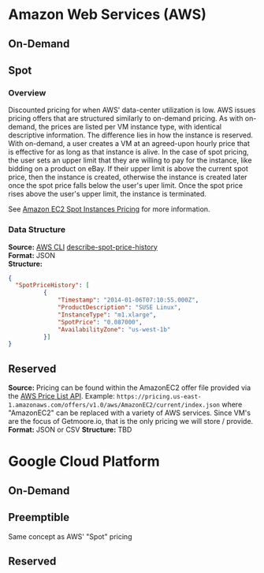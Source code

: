 # Amazon Web Services (AWS) #

## On-Demand ##

## Spot ##

### Overview ###

Discounted pricing for when AWS' data-center utilization is low. AWS issues pricing 
offers that are structured similarly to on-demand pricing. As with on-demand, the 
prices are listed per VM instance type, with identical descriptive information. The 
difference lies in how the instance is reserved. With on-demand, a user creates a VM at 
an agreed-upon hourly price that is effective for as long as that instance is alive. 
In the case of spot pricing, the user sets an upper limit that they are willing to 
pay for the instance, like bidding on a product on eBay. If their upper limit is above 
the current spot price, then the instance is created, otherwise the instance is created later 
once the spot price falls below the user's uper limit. Once the spot price rises 
above the user's upper limit, the instance is terminated.

See [Amazon EC2 Spot Instances Pricing](https://aws.amazon.com/ec2/spot/pricing/) for more information.

### Data Structure ###
**Source:** [AWS CLI](https://aws.amazon.com/cli/) [describe-spot-price-history](http://docs.aws.amazon.com/cli/latest/reference/ec2/describe-spot-price-history.html)  
**Format:** JSON  
**Structure:**
```json
{
  "SpotPriceHistory": [
          {
              "Timestamp": "2014-01-06T07:10:55.000Z",
              "ProductDescription": "SUSE Linux",
              "InstanceType": "m1.xlarge",
              "SpotPrice": "0.087000",
              "AvailabilityZone": "us-west-1b"
          }]
}
```
	
## Reserved ##
**Source:** Pricing can be found within the AmazonEC2 offer file provided via the 
[AWS Price List API](http://docs.aws.amazon.com/awsaccountbilling/latest/aboutv2/price-changes.html#download-offers). Example: `https://pricing.us-east-1.amazonaws.com/offers/v1.0/aws/AmazonEC2/current/index.json` where "AmazonEC2" can be replaced with a 
variety of AWS services. Since VM's are the focus of Getmoore.io, that is the only 
pricing we will store / provide.      
**Format:** JSON or CSV
**Structure:** TBD

# Google Cloud Platform #

## On-Demand ##

## Preemptible ##
Same concept as AWS' "Spot" pricing

## Reserved ## 